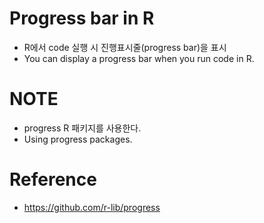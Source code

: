 # Progress bar in R
- R에서 code 실행 시 진행표시줄(progress bar)을 표시
- You can display a progress bar when you run code in R.

# NOTE
- progress R 패키지를 사용한다.
- Using progress packages.

# Reference
- https://github.com/r-lib/progress
